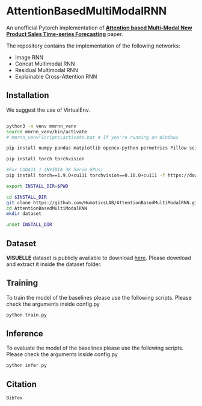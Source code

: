 # AttentionBasedMultiModalRNN
An unofficial Pytorch implementation of [**Attention based Multi-Modal New Product Sales Time-series Forecasting**](https://dl.acm.org/doi/10.1145/3394486.3403362) paper.

The repository contains the implementation of the following networks:
- Image RNN
- Concat Multimodal RNN
- Residual Multimodal RNN
- Explainable Cross-Attention RNN

## Installation

We suggest the use of VirtualEnv.

```bash

python3 -m venv mmrnn_venv
source mmrnn_venv/bin/activate
# mmrnn_venv\Scripts\activate.bat # If you're running on Windows

pip install numpy pandas matplotlib opencv-python permetrics Pillow scikit-image scikit-learn scipy tqdm transformers fairseq wandb

pip install torch torchvision

#For CUDA11.1 (NVIDIA 3K Serie GPUs)
pip install torch==1.9.0+cu111 torchvision==0.10.0+cu111 -f https://download.pytorch.org/whl/torch_stable.html

export INSTALL_DIR=$PWD

cd $INSTALL_DIR
git clone https://github.com/HumaticsLAB/AttentionBasedMultiModalRNN.git
cd AttentionBasedMultiModalRNN
mkdir dataset

unset INSTALL_DIR
```

## Dataset

**VISUELLE** dataset is publicly available to download [here](https://drive.google.com/file/d/1yEZPTUsOuygokMdmpt3RMhFoIkkf2ohY/view?usp=sharing). Please download and extract it inside the dataset folder.

## Training
To train the model of the baselines please use the following scripts. Please check the arguments inside config.py

```bash
python train.py 
```


## Inference
To evaluate the model of the baselines please use the following scripts. Please check the arguments inside config.py

```bash
python infer.py
```

## Citation
```
BibTex
```
